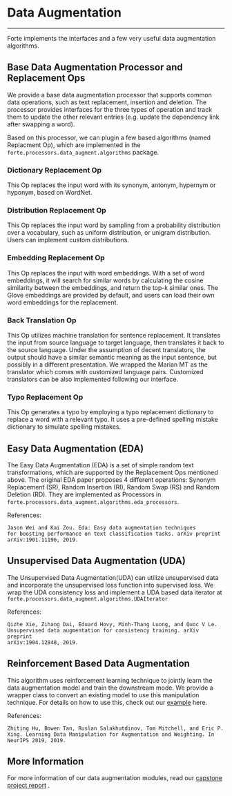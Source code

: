 # Data Augmentation

-----------------

Forte implements the interfaces and a few very useful data augmentation algorithms.

## Base Data Augmentation Processor and Replacement Ops

We provide a base data augmentation processor that supports common data operations, such
as text replacement, insertion and deletion. The processor provides interfaces for the
three types of operation and track them to update the other relevant entries (e.g.
update the dependency link after swapping a word).

Based on this processor, we can plugin a few based algorithms (named Replacment Op),
which are implemented in the `forte.processors.data_augment.algorithms` package.

### Dictionary Replacement Op

This Op replaces the input word with its synonym, antonym, hypernym or hyponym, based on
WordNet.

### Distribution Replacement Op

This Op replaces the input word by sampling from a probability distribution over a
vocabulary, such as uniform distribution, or unigram distribution. Users can implement
custom distributions.

### Embedding Replacement Op

This Op replaces the input with word embeddings. With a set of word embeddings, it will
search for similar words by calculating the cosine similarity between the embeddings,
and return the top-k similar ones. The Glove embeddings are provided by default, and
users can load their own word embeddings for the replacement.

### Back Translation Op

This Op utilizes machine translation for sentence replacement. It translates the input
from source language to target language, then translates it back to the source language.
Under the assumption of decent translators, the output should have a similar semantic
meaning as the input sentence, but possibly in a different presentation. We wrapped the
Marian MT as the translator which comes with customized language pairs. Customized
translators can be also implemented following our interface.

### Typo Replacement Op

This Op generates a typo by employing a typo replacement dictionary to replace a word with a relevant typo.
It uses a pre-defined spelling mistake dictionary to simulate spelling mistakes.

## Easy Data Augmentation (EDA)

The Easy Data Augmentation (EDA) is a set of simple random text transformations, which
are supported by the Replacement Ops mentioned above. The original EDA paper proposes 4
different operations: Synonym Replacement (SR), Random Insertion (RI), Random Swap (RS)
and Random Deletion (RD). They are implemented as Processors in
`forte.processors.data_augment.algorithms.eda_processors`.

References:

```
Jason Wei and Kai Zou. Eda: Easy data augmentation techniques
for boosting performance on text classification tasks. arXiv preprint
arXiv:1901.11196, 2019.
```

## Unsupervised Data Augmentation (UDA)

The Unsupervised Data Augmentation(UDA) can utilize unsupervised data and incorporate
the unsupervised loss function into supervised loss. We wrap the UDA consistency loss
and implement a UDA based data iterator at
`forte.processors.data_augment.algorithms.UDAIterator`

References:

```
Qizhe Xie, Zihang Dai, Eduard Hovy, Minh-Thang Luong, and Quoc V Le.
Unsupervised data augmentation for consistency training. arXiv preprint
arXiv:1904.12848, 2019.
`````

## Reinforcement Based Data Augmentation

This algorithm uses reinforcement learning technique to jointly learn the data
augmentation model and train the downstream mode. We provide a wrapper class to convert
an existing model to use this manipulation technique. For details on how to use this,
check out
our [example](https://github.com/asyml/forte/tree/master/examples/data_augmentation/reinforcement)
here.

References:

```
Zhiting Hu, Bowen Tan, Ruslan Salakhutdinov, Tom Mitchell, and Eric P.
Xing. Learning Data Manipulation for Augmentation and Weighting. In
NeurIPS 2019, 2019.
```

## More Information

For more information of our data augmentation modules, read
our [capstone project report](https://github.com/asyml/forte/blob/master/docs/reports/Capstone_Data_Augmentation-2.pdf)
.

